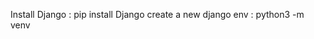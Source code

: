 Install Django :            pip install Django
create a new django env :   python3 -m venv <environment name>
